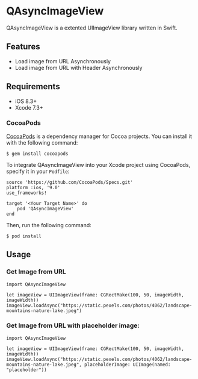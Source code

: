 # QAsyncImageView

QAsyncImageView is a extented UIImageView library written in Swift.

## Features

- Load image from URL Asynchronously
- Load image from URL with Header Asynchronously

## Requirements

- iOS 8.3+ 
- Xcode 7.3+

### CocoaPods

[CocoaPods](http://cocoapods.org) is a dependency manager for Cocoa projects. You can install it with the following command:

```
$ gem install cocoapods
```

To integrate QAsyncImageView into your Xcode project using CocoaPods, specify it in your `Podfile`:

```
source 'https://github.com/CocoaPods/Specs.git'
platform :ios, '9.0'
use_frameworks!

target '<Your Target Name>' do
    pod 'QAsyncImageView'
end
```

Then, run the following command:

```
$ pod install
```

## Usage

### Get Image from URL

```
import QAsyncImageView

let imageView = UIImageView(frame: CGRectMake(100, 50, imageWidth, imageWidth))
imageView.loadAsync("https://static.pexels.com/photos/4062/landscape-mountains-nature-lake.jpeg")
```

### Get Image from URL with placeholder image:

```
import QAsyncImageView

let imageView = UIImageView(frame: CGRectMake(100, 50, imageWidth, imageWidth))
imageView.loadAsync("https://static.pexels.com/photos/4062/landscape-mountains-nature-lake.jpeg", placeholderImage: UIImage(named: "placeholder"))
```
